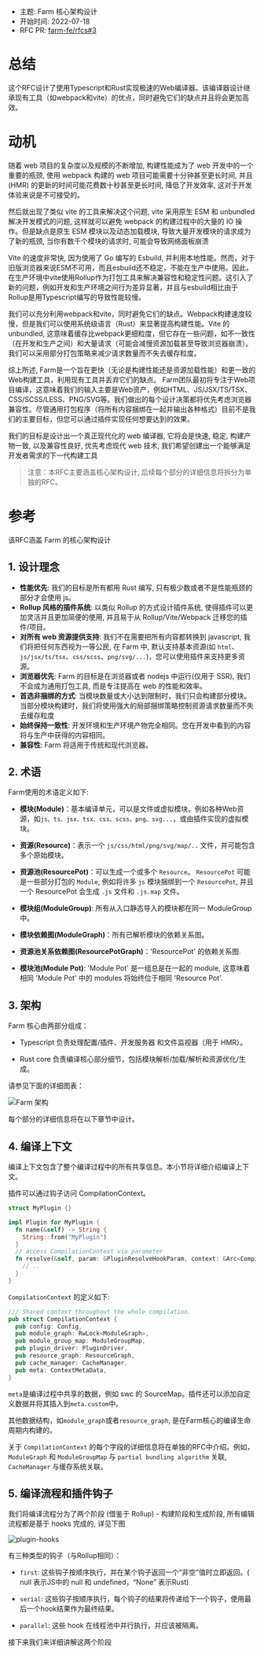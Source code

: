- 主题: Farm 核心架构设计
- 开始时间: 2022-07-18
- RFC PR: [farm-fe/rfcs#3](https://github.com/farm-fe/rfcs/pull/3)

# 总结

这个RFC设计了使用Typescript和Rust实现极速的Web编译器。该编译器设计继承现有工具（如webpack和vite）的优点，同时避免它们的缺点并且将会更加高效。

# 动机

随着 web 项目的复杂度以及规模的不断增加, 构建性能成为了 web 开发中的一个重要的瓶颈, 使用 webpack 构建的 web 项目可能需要十分钟甚至更长时间, 并且 (HMR) 的更新的时间可能花费数十秒甚至更长时间, 降低了开发效率, 这对于开发体验来说是不可接受的。

然后就出现了类似 vite 的工具来解决这个问题, vite 采用原生 ESM 和 unbundled 解决开发模式的问题, 这样就可以避免 webpack 的构建过程中的大量的 IO 操作。但是缺点是原生 ESM 模块以及动态加载模块, 导致大量开发模块的请求成为了新的瓶颈, 当你有数千个模块的请求时, 可能会导致网络面板崩溃

Vite 的速度非常快, 因为使用了 Go 编写的 Esbuild, 并利用本地性能。然而，对于旧版浏览器来说ESM不可用，而且esbuild还不稳定，不能在生产中使用。因此，在生产环境中vite使用Rollup作为打包工具来解决兼容性和稳定性问题。这引入了新的问题，例如开发和生产环境之间行为差异显著，并且与esbuild相比由于Rollup是用Typescript编写的导致性能较慢。

我们可以充分利用webpack和vite，同时避免它们的缺点。Webpack构建速度较慢，但是我们可以使用系统级语言（Rust）来显著提高构建性能。Vite 的 unbundled, 这意味着缓存比webpack更细粒度，但它存在一些问题，如不一致性（在开发和生产之间）和大量请求（可能会减慢资源加载甚至导致浏览器崩溃）。我们可以采用部分打包策略来减少请求数量而不失去缓存粒度。

综上所述, Farm是一个旨在更快（无论是构建性能还是资源加载性能）和更一致的Web构建工具，利用现有工具并丢弃它们的缺点。 Farm团队最初将专注于Web项目编译，这意味着我们的输入主要是Web资产，例如HTML、JS/JSX/TS/TSX、CSS/SCSS/LESS、PNG/SVG等。我们做出的每个设计决策都将优先考虑浏览器兼容性。尽管通用打包程序（将所有内容捆绑在一起并输出各种格式）目前不是我们的主要目标，但您可以通过插件实现任何想要达到的效果。

我们的目标是设计出一个真正现代化的 web 编译器, 它将会是快速, 稳定, 构建产物一致, 以及兼容性良好, 优先考虑现代 web 技术, 我们希望创建出一个能够满足开发者需求的下一代构建工具


> 注意：本RFC主要涵盖核心架构设计, 后续每个部分的详细信息将拆分为单独的RFC。

# 参考

该RFC涵盖 Farm 的核心架构设计 

## 1. 设计理念

* **性能优先**: 我们的目标是所有都用 Rust 编写, 只有极少数或者不是性能瓶颈的部分才会使用 js。
* **Rollup 风格的插件系统**: 以类似 Rollup 的方式设计插件系统, 使得插件可以更加灵活并且更加简便的使用, 并且易于从 Rollup/Vite/Webpack 迁移您的插件/项目。
* **对所有 web 资源提供支持**: 我们不在需要把所有内容都转换到 javascript, 我们将把任何东西视为一等公民, 在 Farm 中, 默认支持基本资源(如 `html`、`js/jsx/ts/tsx`、`css/scss`、`png/svg/...`)，您可以使用插件来支持更多资源。
* **浏览器优先**: Farm 的目标是在浏览器或者 nodejs 中运行(仅用于 SSR), 我们不会成为通用打包工具, 而是专注提高在 web 的性能和效率。
* **首选非捆绑的方式**: 当模块数量或大小达到限制时，我们只会构建部分模块。当部分模块构建时，我们将使用强大的局部捆绑策略控制资源请求数量而不失去缓存粒度
* **始终保持一致性**: 开发环境和生产环境产物完全相同。您在开发中看到的内容将与生产中获得的内容相同。
* **兼容性**: Farm 将适用于传统和现代浏览器。

## 2. 术语

Farm使用的术语定义如下:

* **模块(Module)**：基本编译单元，可以是文件或虚拟模块。例如各种Web资源，如`js、ts、jsx、tsx、css、scss、png、svg...`，或由插件实现的虚拟模块。

* **资源(Resource)**：表示一个 `js/css/html/png/svg/map/..` 文件，并可能包含多个原始模块。

* **资源池(ResourcePot)**：可以生成一个或多个 `Resource`。 `ResourcePot` 可能是一些部分打包的 `Module`, 例如将许多 `js` 模块捆绑到一个 `ResourcePot`, 并且一个 ResourcePot 会生成 `.js` 文件和 `.js.map` 文件。

* **模块组(ModuleGroup)**: 所有从入口静态导入的模块都在同一 ModuleGroup 中。

* **模块依赖图(ModuleGraph)**：所有已解析模块的依赖关系图。

* **资源池关系依赖图(ResourcePotGraph)**：'ResourcePot' 的依赖关系图.

* **模块池(Module Pot)**: 'Module Pot' 是一组总是在一起的 module, 这意味着相同 'Module Pot' 中的 modules 将始终位于相同 'Resource Pot'.

## 3. 架构

Farm 核心由两部分组成：

* Typescript 负责处理配置/插件、开发服务器 和文件监视器（用于 HMR）。

* Rust core 负责编译核心部分细节，包括模块解析/加载/解析和资源优化/生成。

请参见下面的详细图表：

![Farm 架构](./resources/farm-architecture.png)

每个部分的详细信息将在以下章节中设计。


## 4. 编译上下文

编译上下文包含了整个编译过程中的所有共享信息。本小节将详细介绍编译上下文。

插件可以通过钩子访问 CompilationContext。

```rust
struct MyPlugin {}

impl Plugin for MyPlugin {
  fn name(&self) -> String {
    String::from("MyPlugin")
  }
  // access CompilationContext via parameter
  fn resolve(&self, param: &PluginResolveHookParam, context: &Arc<CompilationContext>) -> Result<Option<PluginResolveHookResult>> {
    // ..
  }
}
```

`CompilationContext` 的定义如下:
```rust
/// Shared context throughout the whole compilation.
pub struct CompilationContext {
  pub config: Config,
  pub module_graph: RwLock<ModuleGraph>,
  pub module_group_map: ModuleGroupMap,
  pub plugin_driver: PluginDriver,
  pub resource_graph: ResourceGraph,
  pub cache_manager: CacheManager,
  pub meta: ContextMetaData,
}
```

`meta`是编译过程中共享的数据，例如 swc 的 SourceMap。插件还可以添加自定义数据并将其插入到`meta.custom`中。

其他数据结构，如`module_graph`或者`resource_graph`, 是在Farm核心的编译生命周期内构建的。

关于 `CompilationContext` 的每个字段的详细信息将在单独的RFC中介绍。例如， `ModuleGraph` 和 `ModuleGroupMap` 与 `partial bundling algorithm` 关联,  `CacheManager` 与缓存系统关联。


## 5. 编译流程和插件钩子

我们将编译流程分为了两个阶段 (借鉴于 Rollup) - 构建阶段和生成阶段, 所有编辑流程都是基于 hooks 完成的, 详见下图

![plugin-hooks](./resources/plugin-system.png)

有三种类型的钩子（与Rollup相同）：

* `first`: 这些钩子按顺序执行，并在某个钩子返回一个“非空”值时立即返回。( null 表示JS中的 null 和 undefined，“None” 表示Rust)

* `serial`: 这些钩子按顺序执行，每个钩子的结果将传递给下一个钩子，使用最后一个hook结果作为最终结果。

* `parallel`: 这些 hook 在线程池中并行执行，并应该被隔离。

接下来我们来详细讲解这两个阶段